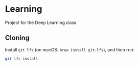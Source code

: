 # Learning
Project for the Deep Learning class

## Cloning

Install `git lfs` (on macOS: `brew install git-lfs`), and then run:

```bash
git lfs install
```